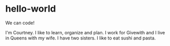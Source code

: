 # hello-world
We can code!

I'm Courtney. I like to learn, organize and plan. I work for Givewith and I live in Queens with my wife. 
I have two sisters. I like to eat sushi and pasta.
